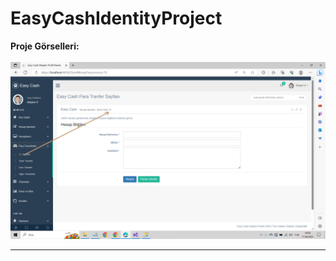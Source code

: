# EasyCashIdentityProject
**Proje Görselleri:** <br/>
<br/>
![Sign Up Screenshots](https://github.com/Olyala94/EasyCashIdentityProject/blob/master/EasyCashIdentityProject.PresentationLayer/SayfaScreenleri/SidBarTLDolla.png)<hr/>
